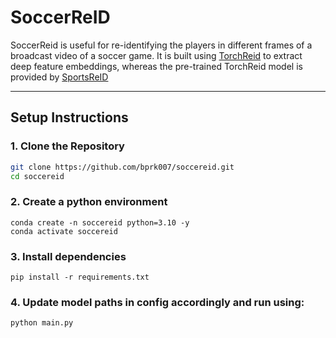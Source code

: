 
# SoccerReID

SoccerReid is useful for re-identifying the players in different frames of a broadcast video of a soccer game.
It is built using [TorchReid](https://github.com/KaiyangZhou/deep-person-reid.git)
to extract deep feature embeddings, whereas the pre-trained TorchReid model is provided by [SportsReID](https://github.com/shallowlearn/sportsreid)


---

## Setup Instructions

### 1. Clone the Repository

```bash
git clone https://github.com/bprk007/soccereid.git
cd soccereid 
```
### 2. Create a python environment
```
conda create -n soccereid python=3.10 -y
conda activate soccereid
```
### 3. Install dependencies
```
pip install -r requirements.txt
```
### 4. Update model paths in config accordingly and run using:
```
python main.py
```
